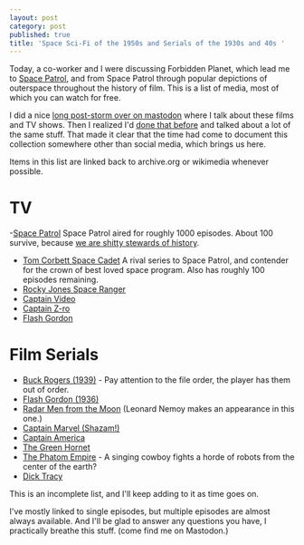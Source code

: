 ```yaml
---
layout: post
category: post
published: true
title: 'Space Sci-Fi of the 1950s and Serials of the 1930s and 40s '
---
```

Today, a co-worker and I were discussing Forbidden Planet, which lead me to [Space Patrol](http://ajroach42.com/space-patrol-1950/), and from Space Patrol through popular depictions of outerspace throughout the history of film. This is a list of media, most of which you can watch for free. 

I did a nice [long post-storm over on mastodon](https://retro.social/web/statuses/100761061839536611) where I talk about these films and TV shows. Then I realized I'd [done that before](https://retro.social/@ajroach42/99464946098268185) and talked about a lot of the same stuff. That made it clear that the time had come to document this collection somewhere other than social media, which brings us here. 

Items in this list are linked back to archive.org or wikimedia whenever possible.

# TV 

-[Space Patrol](https://archive.org/details/SpacePatrol-threatOfTheThormanoids1952) Space Patrol aired for roughly 1000 episodes. About 100 survive, because [we are shitty stewards of history](http://ajroach42.com/we-are-terrible-stewards-of-history/). 
- [Tom Corbett Space Cadet](https://archive.org/details/tomCorbettSpaceCadet-FightForSurvival1955) A rival series to Space Patrol, and contender for the crown of best loved space program. Also has roughly 100 episodes remaining. 
- [Rocky Jones Space Ranger](https://archive.org/details/rockyJonesSpaceRangerBeyondTheCurtainOfSpace1954)
- [Captain Video](https://archive.org/details/captainVideo-MiscEpisodeNo.51952) 
- [Captain Z-ro](https://archive.org/details/CaptainZ-ro-ChristopherColumbus)
- [Flash Gordon](https://archive.org/details/TheSpaceAdventuresOfFlashGordon_981) 

# Film Serials

- [Buck Rogers (1939)](https://archive.org/details/Chapter11_201708) - Pay attention to the file order, the player has them out of order. 
- [Flash Gordon (1936)](https://archive.org/details/FlashGordonS01e07)
- [Radar Men from the Moon](https://archive.org/details/Radar_Men__from_the_Moon) (Leonard Nemoy makes an appearance in this one.) 
- [Captain Marvel (Shazam!)](https://archive.org/details/AdventuresOfCaptainMarvelChapters112)
- [Captain America](https://archive.org/details/CaptainAmerica1944Chapter01of15)
- [The Green Hornet](https://archive.org/details/quigs)
- [The Phatom Empire](https://archive.org/details/phantom_empire_chapter_1) - A singing cowboy fights a horde of robots from the center of the earth? 
- [Dick Tracy](https://archive.org/details/dicktracy_chapter1)

This is an incomplete list, and I'll keep adding to it as time goes on. 

I've mostly linked to single episodes, but multiple episodes are almost always available. And I'll be glad to answer any questions you have, I practically breathe this stuff. (come find me on Mastodon.)
